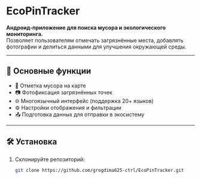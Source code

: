 # EcoPinTracker

**Андроид-приложение для поиска мусора и экологического мониторинга.**  
Позволяет пользователям отмечать загрязнённые места, добавлять фотографии и делиться данными для улучшения окружающей среды.

---

## 📱 Основные функции

- 📍 Отметка мусора на карте
- 📷 Фотофиксация загрязнённых точек
- 🌐 Многоязычный интерфейс (поддержка 20+ языков)
- ⚙️ Настройки отображения и фильтрации
- 📤 Подготовка данных для отправки в экосистему

---

## 🛠️ Установка

1. Склонируйте репозиторий:
   ```bash
   git clone https://github.com/grogdima625-ctrl/EcoPinTracker.git